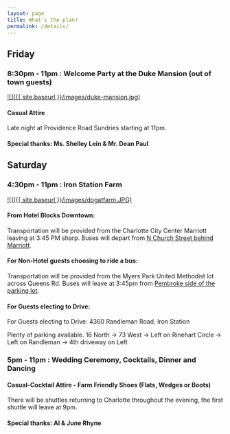 ```yaml
---
layout: page
title: What's the plan?
permalink: /details/
---
```


## Friday
### 8:30pm - 11pm : Welcome Party at the Duke Mansion (out of town guests)
<a href="https://goo.gl/maps/jS5dpdGLV2r">![]({{ site.baseurl }}/images/duke-mansion.jpg)</a>
#### Casual Attire

Late night at Providence Road Sundries starting at 11pm.

#### Special thanks: Ms. Shelley Lein & Mr. Dean Paul

## Saturday
### 4:30pm - 11pm : Iron Station Farm
<a href="/hey">![]({{ site.baseurl }}/images/dogatfarm.JPG)</a>

#### From Hotel Blocks Downtown:
Transportation will be provided from the Charlotte City Center Marriott leaving at 3:45 PM sharp. Buses will depart from [N Church Street behind Marriott](https://goo.gl/maps/s8BJ7UNAto9NipEB9).

#### For Non-Hotel guests choosing to ride a bus:
Transportation will be provided from the Myers Park United Methodist lot across Queens Rd. Buses will leave at 3:45pm from [Pembroke side of the parking lot](https://goo.gl/maps/PsK6JLwGLDp1xXEr9).

#### For Guests electing to Drive:
For Guests electing to Drive:
4360 Randleman Road, Iron Station

Plenty of parking available. 16 North -> 73 West -> Left on Rinehart Circle -> Left on Randleman -> 4th driveway on Left

### 5pm - 11pm : Wedding Ceremony, Cocktails, Dinner and Dancing
#### Casual-Cocktail Attire - Farm Friendly Shoes (Flats, Wedges or Boots)
There will be shuttles returning to Charlotte throughout the evening, the first shuttle will leave at 9pm.

#### Special thanks: Al & June Rhyne
